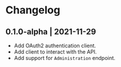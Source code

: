 # Changelog

## 0.1.0-alpha | 2021-11-29
* Add OAuth2 authentication client.
* Add client to interact with the API.
* Add support for `Administration` endpoint.
